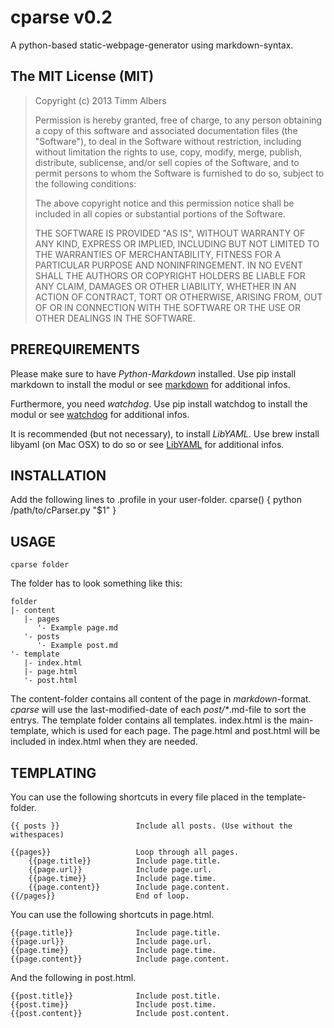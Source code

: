 # cparse v0.2

A python-based static-webpage-generator using markdown-syntax.


## The MIT License (MIT)

> Copyright (c) 2013 Timm Albers
> 
> Permission is hereby granted, free of charge, to any person obtaining a copy
> of this software and associated documentation files (the "Software"), to deal
> in the Software without restriction, including without limitation the rights
> to use, copy, modify, merge, publish, distribute, sublicense, and/or sell
> copies of the Software, and to permit persons to whom the Software is
> furnished to do so, subject to the following conditions:
> 
> The above copyright notice and this permission notice shall be included in
> all copies or substantial portions of the Software.
> 
> THE SOFTWARE IS PROVIDED "AS IS", WITHOUT WARRANTY OF ANY KIND, EXPRESS OR
> IMPLIED, INCLUDING BUT NOT LIMITED TO THE WARRANTIES OF MERCHANTABILITY,
> FITNESS FOR A PARTICULAR PURPOSE AND NONINFRINGEMENT. IN NO EVENT SHALL THE
> AUTHORS OR COPYRIGHT HOLDERS BE LIABLE FOR ANY CLAIM, DAMAGES OR OTHER
> LIABILITY, WHETHER IN AN ACTION OF CONTRACT, TORT OR OTHERWISE, ARISING FROM,
> OUT OF OR IN CONNECTION WITH THE SOFTWARE OR THE USE OR OTHER DEALINGS IN
> THE SOFTWARE.


## PREREQUIREMENTS

Please make sure to have *Python-Markdown* installed.
Use pip install markdown to install the modul or see 
[markdown](http://pythonhosted.org/Markdown) for additional infos.

Furthermore, you need *watchdog*.
Use pip install watchdog to install the modul or see
[watchdog](https://github.com/gorakhargosh/watchdog) for additional infos.

It is recommended (but not necessary), to install *LibYAML*.
Use brew install libyaml (on Mac OSX) to do so or see 
[LibYAML](http://pyyaml.org/wiki/LibYAML) for additional infos.


## INSTALLATION

Add the following lines to .profile in your user-folder.
	cparse() {
	    python /path/to/cParser.py "$1"
	}


## USAGE

	cparse folder
The folder has to look something like this:

	folder
	|- content
	   |- pages
	      '- Example page.md
	   '- posts
	      '- Example post.md
	'- template
	   |- index.html
	   |- page.html
	   '- post.html

The content-folder contains all content of the page in *markdown*-format.
*cparse* will use the last-modified-date of each *post/\**.md-file to sort the entrys.
The template folder contains all templates. index.html is the main-template, which is used for each page.
The page.html and post.html will be included in index.html when they are needed.

 
## TEMPLATING

You can use the following shortcuts in every file placed in the template-folder.

	{{ posts }}					Include all posts. (Use without the withespaces)

	{{pages}}					Loop through all pages.
		{{page.title}}			Include page.title.
		{{page.url}}			Include page.url.
		{{page.time}}			Include page.time.
		{{page.content}}		Include page.content.
	{{/pages}}					End of loop.

You can use the following shortcuts in page.html.

	{{page.title}}				Include page.title.
	{{page.url}}				Include page.url.
	{{page.time}}				Include page.time.
	{{page.content}}			Include page.content.

And the following in post.html.

	{{post.title}}				Include post.title.
	{{post.time}}				Include post.time.
	{{post.content}}			Include post.content.